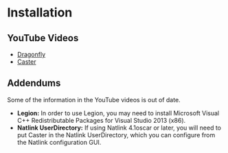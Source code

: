 # Installation

## YouTube Videos

- [Dragonfly](https://www.youtube.com/watch?v=iNAsV4pcnEA)
- [Caster](https://www.youtube.com/watch?v=wjSwB4cpMDI)

## Addendums

Some of the information in the YouTube videos is out of date.

- **Legion:** In order to use Legion, you may need to install Microsoft Visual C++ Redistributable Packages for Visual Studio 2013 (x86).
- **Natlink UserDirectory:** If using Natlink 4.1oscar or later, you will need to put Caster in the Natlink UserDirectory, which you can configure from the Natlink configuration GUI.
